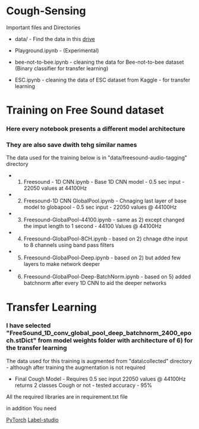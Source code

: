 # Cough-Sensing


Important files and Directories

- data/   - Find the data in this [drive](https://drive.google.com/drive/folders/1859z4bq1dD8xsEv7DfdmlQPY7K_Nag0S?usp=sharing)

- Playground.ipynb          - (Experimental)
- bee-not-to-bee.ipynb      - cleaning the data for Bee-not-to-bee dataset (Binary classifier for transfer learning)
- ESC.ipynb                 - cleaning the data of ESC dataset from Kaggle - for transfer learning


# Training on Free Sound dataset
### Here every notebook presents a different model architecture
### They are also save dwith tehg similar names

The data used for the training below is in "data/freesound-audio-tagging" directory 

- 1) Freesound - 1D CNN.ipynb                   - Base 1D CNN model - 0.5 sec input - 22050 values at 44100Hz
- 2) Freesound-1D CNN GlobalPool.ipynb          - Chnaging last layer of base model to globapool - 0.5 sec input - 22050 values @ 44100Hz
- 3) Freesound-GlobalPool-44100.ipynb           - same as 2) except changed the imput length to 1 second - 44100 Values @ 44100Hz
- 4) Freesound-GlobalPool-8CH.ipynb             - based on 2) chnage dthe input to 8 channels using band pass filters
- 5) Freesound-GlobalPool-Deep.ipynb            - based on 2) but added few layers to make network deeper
- 6) Freesound-GlobalPool-Deep-BatchNorm.ipynb  - based on 5) added batchnorm after every 1D CNN to aid the deeper networks


# Transfer Learning
### I have selected "FreeSound_1D_conv_global_pool_deep_batchnorm_2400_epoch.stDict" from model weights folder with architecture of 6) for the transfer learning

The data used for this training is augmented from "data\collected" directory - although after training the augmentation is not required

- Final Cough Model - Requires 0.5 sec input 22050 values @ 44100Hz returns 2 classes Cough or not - tested accuracy - 95%



All the required libraries are in requirement.txt file 

in addition
You need

[PyTorch](https://pytorch.org/get-started/locally/)
[Label-studio](https://github.com/heartexlabs/label-studio)


